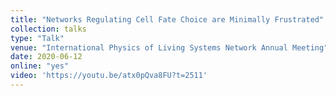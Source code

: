 ```yaml
---
title: "Networks Regulating Cell Fate Choice are Minimally Frustrated"
collection: talks
type: "Talk"
venue: "International Physics of Living Systems Network Annual Meeting"
date: 2020-06-12
online: "yes"
video: 'https://youtu.be/atx0pQva8FU?t=2511'
---
```

